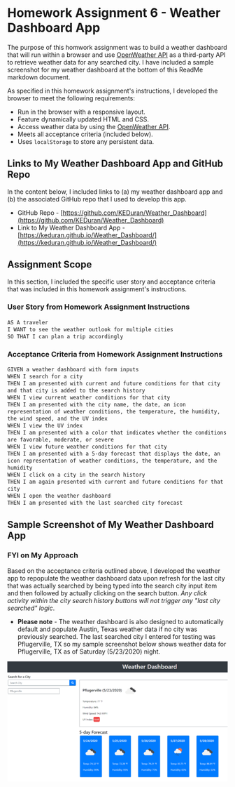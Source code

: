# Homework Assignment 6 - Weather Dashboard App

The purpose of this homwork assignment was to build a weather dashboard that will run within a browser and use [OpenWeather API](https://openweathermap.org/api) as a third-party API to retrieve weather data for any searched city. I have included a sample screenshot for my weather dashboard at the bottom of this ReadMe markdown document.

As specified in this homework assignment's instructions, I developed the browser to meet the following requirements:

- Run in the browser with a responsive layout.
- Feature dynamically updated HTML and CSS.
- Access weather data by using the [OpenWeather API](https://openweathermap.org/api).
- Meets all acceptance criteria (included below).
- Uses `localStorage` to store any persistent data.

## Links to My Weather Dashboard App and GitHub Repo

In the content below, I included links to (a) my weather dashboard app and (b) the associated GitHub repo that I used to develop this app.

- GitHub Repo - [https://github.com/KEDuran/Weather_Dashboard](https://github.com/KEDuran/Weather_Dashboard)
- Link to My Weather Dashboard App - [https://keduran.github.io/Weather_Dashboard/](https://keduran.github.io/Weather_Dashboard/)

## Assignment Scope

In this section, I included the specific user story and acceptance criteria that was included in this homework assignment's instructions.

### User Story from Homework Assignment Instructions

```
AS A traveler
I WANT to see the weather outlook for multiple cities
SO THAT I can plan a trip accordingly
```

### Acceptance Criteria from Homework Assignment Instructions

```
GIVEN a weather dashboard with form inputs
WHEN I search for a city
THEN I am presented with current and future conditions for that city and that city is added to the search history
WHEN I view current weather conditions for that city
THEN I am presented with the city name, the date, an icon representation of weather conditions, the temperature, the humidity, the wind speed, and the UV index
WHEN I view the UV index
THEN I am presented with a color that indicates whether the conditions are favorable, moderate, or severe
WHEN I view future weather conditions for that city
THEN I am presented with a 5-day forecast that displays the date, an icon representation of weather conditions, the temperature, and the humidity
WHEN I click on a city in the search history
THEN I am again presented with current and future conditions for that city
WHEN I open the weather dashboard
THEN I am presented with the last searched city forecast
```

## Sample Screenshot of My Weather Dashboard App

### FYI on My Approach

Based on the acceptance criteria outlined above, I developed the weather app to repopulate the weather dashboard data upon refresh for the last city that was actually searched by being typed into the search city input item and then followed by actually clicking on the search button. _Any click activity within the city search history buttons will not trigger any "last city searched" logic_.

- **Please note** - The weather dashboard is also designed to automatically default and populate Austin, Texas weather data if no city was previously searched. The last searched city I entered for testing was Pflugerville, TX so my sample screenshot below shows weather data for Pflugerville, TX as of Saturday (5/23/2020) night.

![Weather Dashboard Screenshot](./Assets/Images/weather_dashboard.png)
